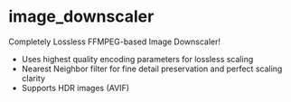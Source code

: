# image_downscaler
Completely Lossless FFMPEG-based Image Downscaler! 
- Uses highest quality encoding parameters for lossless scaling 
- Nearest Neighbor filter for fine detail preservation and perfect scaling clarity
- Supports HDR images (AVIF)
